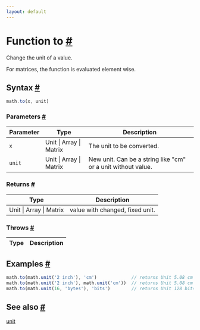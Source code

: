 ```yaml
---
layout: default
---
```


<!-- Note: This file is automatically generated from source code comments. Changes made in this file will be overridden. -->

<h1 id="function-to">Function to <a href="#function-to" title="Permalink">#</a></h1>

Change the unit of a value.

For matrices, the function is evaluated element wise.


<h2 id="syntax">Syntax <a href="#syntax" title="Permalink">#</a></h2>

```js
math.to(x, unit)
```

<h3 id="parameters">Parameters <a href="#parameters" title="Permalink">#</a></h3>

Parameter | Type | Description
--------- | ---- | -----------
`x` | Unit &#124; Array &#124; Matrix | The unit to be converted.
`unit` | Unit &#124; Array &#124; Matrix | New unit. Can be a string like "cm" or a unit without value.

<h3 id="returns">Returns <a href="#returns" title="Permalink">#</a></h3>

Type | Description
---- | -----------
Unit &#124; Array &#124; Matrix | value with changed, fixed unit.


<h3 id="throws">Throws <a href="#throws" title="Permalink">#</a></h3>

Type | Description
---- | -----------


<h2 id="examples">Examples <a href="#examples" title="Permalink">#</a></h2>

```js
math.to(math.unit('2 inch'), 'cm')             // returns Unit 5.08 cm
math.to(math.unit('2 inch'), math.unit('cm'))  // returns Unit 5.08 cm
math.to(math.unit(16, 'bytes'), 'bits')        // returns Unit 128 bits
```


<h2 id="see-also">See also <a href="#see-also" title="Permalink">#</a></h2>

[unit](unit.html)
